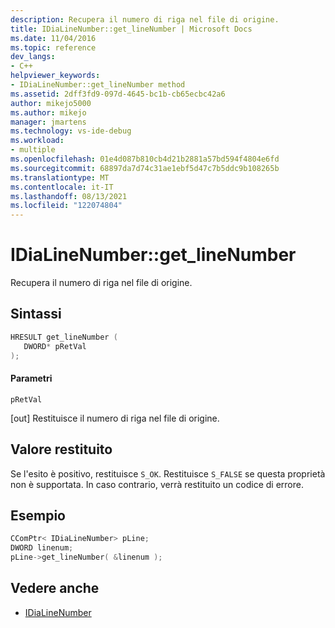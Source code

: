 ```yaml
---
description: Recupera il numero di riga nel file di origine.
title: IDiaLineNumber::get_lineNumber | Microsoft Docs
ms.date: 11/04/2016
ms.topic: reference
dev_langs:
- C++
helpviewer_keywords:
- IDiaLineNumber::get_lineNumber method
ms.assetid: 2dff3fd9-097d-4645-bc1b-cb65ecbc42a6
author: mikejo5000
ms.author: mikejo
manager: jmartens
ms.technology: vs-ide-debug
ms.workload:
- multiple
ms.openlocfilehash: 01e4d087b810cb4d21b2881a57bd594f4804e6fd
ms.sourcegitcommit: 68897da7d74c31ae1ebf5d47c7b5ddc9b108265b
ms.translationtype: MT
ms.contentlocale: it-IT
ms.lasthandoff: 08/13/2021
ms.locfileid: "122074804"
---
```

# <a name="idialinenumberget_linenumber"></a>IDiaLineNumber::get_lineNumber
Recupera il numero di riga nel file di origine.

## <a name="syntax"></a>Sintassi

```C++
HRESULT get_lineNumber ( 
   DWORD* pRetVal
);
```

#### <a name="parameters"></a>Parametri
 `pRetVal`

[out] Restituisce il numero di riga nel file di origine.

## <a name="return-value"></a>Valore restituito
 Se l'esito è positivo, restituisce `S_OK`. Restituisce `S_FALSE` se questa proprietà non è supportata. In caso contrario, verrà restituito un codice di errore.

## <a name="example"></a>Esempio

```C++
CComPtr< IDiaLineNumber> pLine;
DWORD linenum;
pLine->get_lineNumber( &linenum );
```

## <a name="see-also"></a>Vedere anche
- [IDiaLineNumber](../../debugger/debug-interface-access/idialinenumber.md)
